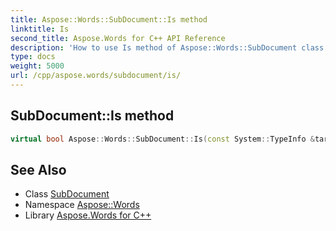 ```yaml
---
title: Aspose::Words::SubDocument::Is method
linktitle: Is
second_title: Aspose.Words for C++ API Reference
description: 'How to use Is method of Aspose::Words::SubDocument class in C++.'
type: docs
weight: 5000
url: /cpp/aspose.words/subdocument/is/
---
```

## SubDocument::Is method




```cpp
virtual bool Aspose::Words::SubDocument::Is(const System::TypeInfo &target) const override
```

## See Also

* Class [SubDocument](../)
* Namespace [Aspose::Words](../../)
* Library [Aspose.Words for C++](../../../)

